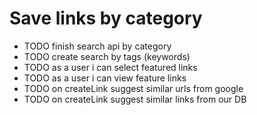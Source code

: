 Save links by category
========================
* TODO finish search api by category
* TODO create search by tags (keywords)
* TODO as a user i can select featured links
* TODO as a user i can view feature links
* TODO on createLink suggest similar urls from google
* TODO on createLink suggest similar links from our DB
